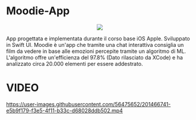 # Moodie-App
<p align= "center">
  <img src=(https://user-images.githubusercontent.com/56475652/201466852-f22377c6-e2b9-43de-ac31-2d58cd7b0817.jpeg)/>
</p>


App progettata e implementata durante il corso base iOS Apple.
Sviluppato in Swift UI.
Moodie è un'app che tramite una chat interattiva consiglia un film da vedere in base alle emozioni percepite tramite un algoritmo di ML.
L'algoritmo offre un'efficienza del 97.8% (Dato rilasciato da XCode) e ha analizzato circa 20.000 elementi per essere addestrato.
  
 

# VIDEO
https://user-images.githubusercontent.com/56475652/201466741-e5b9f179-f3e5-4f11-b33c-d68028ddb502.mp4

